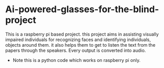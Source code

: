 # Ai-powered-glasses-for-the-blind-project

This is a raspberry pi based project. this project aims in assisting visually impaired individuals for recognizing faces and identifying individuals, objects around them. it also helps them to get to listen the text from the papers through the speakers. Every output is converted into audio.
* Note this is a python code which works on raspberry pi only.
